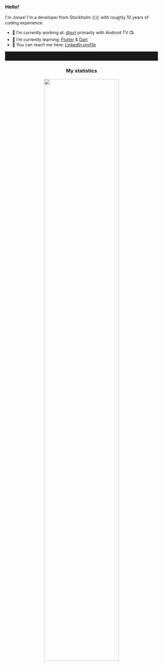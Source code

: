 ### Hello!

I'm Jonas! I'm a developer from Stockholm 🇸🇪 with roughly 10 years of coding experience. 

- 🔭 I’m currently working at: [@svt](https://github.com/svt) primarily with Android TV 📺
- 🌱 I’m currently learning: [Flutter](https://flutter.dev/) & [Dart](https://dart.dev/)
- 💼 You can reach me here: [LinkedIn profile](https://linkedin.com/in/jonasborggren)

<hr style="height:30px"/>

<div align="center">
<h3>My statistics</h3>
<img align="center" src="https://github-readme-streak-stats.herokuapp.com?user=jonasborggren&theme=vue&hide_border=true" width="70%"/>
</div>
